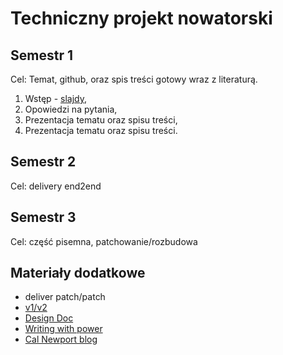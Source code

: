 # Techniczny projekt nowatorski 

## Semestr 1

Cel: Temat, github, oraz spis treści gotowy wraz z literaturą.

1. Wstęp - [slajdy](0_wstep/index.pdf),
2. Opowiedzi na pytania,
3. Prezentacja tematu oraz spisu treści,
4. Prezentacja tematu oraz spisu treści.

## Semestr 2

Cel: delivery end2end

## Semestr 3

Cel: część pisemna, patchowanie/rozbudowa

## Materiały dodatkowe

- deliver patch/patch
- [v1/v2](https://katemats.com/blog/lean-software-development-build-v1s-and-v2s)
- [Design Doc](https://adityarohilla.com/2022/03/22/the-system-design-template-i-use/)
- [Writing with power](https://www.amazon.com/Writing-Power-Techniques-Mastering-Process/dp/0195120183)
- [Cal Newport blog](https://www.calnewport.com/blog/)
